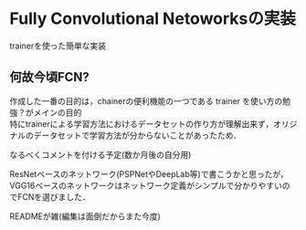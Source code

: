 # Fully Convolutional Netoworksの実装
trainerを使った簡単な実装

## 何故今頃FCN?
作成した一番の目的は，chainerの便利機能の一つである trainer を使い方の勉強？がメインの目的 <br>
特にtrainerによる学習方法におけるデータセットの作り方が理解出来ず，オリジナルのデータセットで学習方法が分からないことがあったため．

なるべくコメントを付ける予定(数か月後の自分用)

ResNetベースのネットワーク(PSPNetやDeepLab等)で書こうかと思ったが，VGG16ベースのネットワークはネットワーク定義がシンプルで分かりやすいのでFCNを選びました．

READMEが雑(編集は面倒だからまた今度)